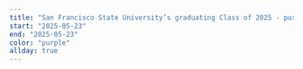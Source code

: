 ```yaml
---
title: "San Francisco State University’s graduating Class of 2025 - purple/gold"
start: "2025-05-23"
end: "2025-05-23"
color: "purple"
allday: true
---
```


